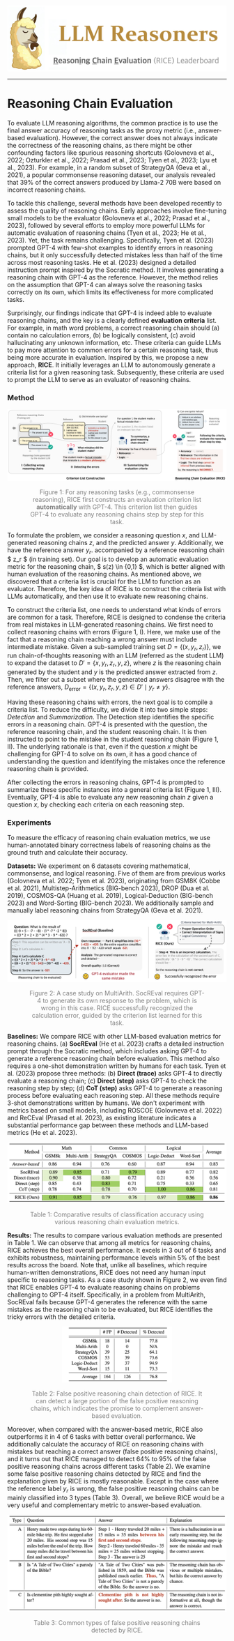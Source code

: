 ![logo](../images/rice_icon.png#pic_center)

---

# Reasoning Chain Evaluation

To evaluate LLM reasoning algorithms, the common practice is to use the final answer accuracy of reasoning tasks as the proxy metric (i.e., answer-based evaluation). However, the correct answer does not always indicate the correctness of the reasoning chains, as there might be other confounding factors like spurious reasoning shortcuts (Golovneva et al., 2022; Ozturkler et al., 2022; Prasad et al., 2023; Tyen et al., 2023; Lyu et al., 2023). For example, in a random subset of StrategyQA (Geva et al., 2021), a popular commonsense reasoning dataset, our analysis revealed that 39% of the correct answers produced by Llama-2 70B were based on incorrect reasoning chains.

To tackle this challenge, several methods have been developed recently to assess the quality of reasoning chains. Early approaches involve fine-tuning small models to be the evaluator (Golovneva et al., 2022; Prasad et al., 2023), followed by several efforts to employ more powerful LLMs for automatic evaluation of reasoning chains (Tyen et al., 2023; He et al., 2023). Yet, the task remains challenging. Specifically, Tyen et al. (2023) prompted GPT-4 with few-shot examples to identify errors in reasoning chains, but it only successfully detected mistakes less than half of the time across most reasoning tasks. He et al. (2023) designed a detailed instruction prompt inspired by the Socratic method. It involves generating a reasoning chain with GPT-4 as the reference. However, the method relies on the assumption that GPT-4 can always solve the reasoning tasks correctly on its own, which limits its effectiveness for more complicated tasks.

Surprisingly, our findings indicate that GPT-4 is indeed able to evaluate reasoning chains, and the key is a clearly defined **evaluation criteria** list. For example, in math word problems, a correct reasoning chain should (a) contain no calculation errors, (b) be logically consistent, (c) avoid hallucinating any unknown information, etc. These criteria can guide LLMs to pay more attention to common errors for a certain reasoning task, thus being more accurate in evaluation. Inspired by this, we propose a new approach, **RICE**. It initially leverages an LLM to autonomously generate a criteria list for a given reasoning task. Subsequently, these criteria are used to prompt the LLM to serve as an evaluator of reasoning chains.

### Method
![Image](../images/figure-1-rice.png)
<div style="width: 80%; margin: auto;"><p align="center" style="color:grey;">Figure 1: For any reasoning tasks (e.g., commonsense reasoning), RICE first constructs an evaluation criterion list <b>automatically</b> with GPT-4. This criterion list then guides GPT-4 to evaluate any reasoning chains step by step for this task.</p></div>

To formulate the problem, we consider a reasoning question $x$, and LLM-generated reasoning chains $z$, and the predicted answer $y$. Additionally, we have the reference answer $y_r$. accompanied by a reference reasoning chain $ z_r $ (in training set). Our goal is to develop an automatic evaluation metric for the reasoning chain, $ s(z) \in \{0,1\} $, which is better aligned with human evaluation of the reasoning chains.
As mentioned above, we discovered that a criteria list is crucial for the LLM to function as an evaluator. Therefore, the key idea of RICE is to construct the criteria list with LLMs automatically, and then use it to evaluate new reasoning chains.


To construct the criteria list, one needs to understand what kinds of errors are common for a task. Therefore, RICE is designed to condense the criteria from real mistakes in LLM-generated reasoning chains.
We first need to collect reasoning chains with errors (Figure 1, I). Here, we make use of the fact that a reasoning chain reaching a wrong answer must include intermediate mistake.
Given a sub-sampled training set $D=\{(x, y_r, z_r)\}$, we run chain-of-thoughts reasoning with an LLM (referred as the student LLM) to expand the dataset to $D'=\{x, y_r, z_r, y, z\}$, where $z$ is the reasoning chain generated by the student and $y$ is the predicted answer extracted from $z$. Then, we filter out a subset where the generated answers disagree with the reference answers, $D_{\text{error}}=\{(x, y_r, z_r, y, z)\in D' \mid y_r \ne y\}$.

Having these reasoning chains with errors, the next goal is to compile a criteria list.
To reduce the difficulty, we divide it into two simple steps: *Detection* and *Summarization*.
The Detection step identifies the specific errors in a reasoning chain. GPT-4 is presented with the question, the reference reasoning chain, and the student reasoning chain. It is then instructed to point to the mistake in the student reasoning chain (Figure 1, II).
The underlying rationale is that, even if the question $x$ might be challenging for GPT-4 to solve on its own, it has a good chance of understanding the question and identifying the mistakes once the reference reasoning chain is provided. 

After collecting the errors in reasoning chains, GPT-4 is prompted to summarize these specific instances into a general criteria list (Figure 1, III). Eventually, GPT-4 is able to evaluate any new reasoning chain $z$ given a question $x$, by checking each criteria on each reasoning step.

### Experiments

To measure the efficacy of reasoning chain evaluation metrics, we use human-annotated binary correctness labels of reasoning chains as the ground truth and calculate their accuracy.

**Datasets:** We experiment on 6 datasets covering mathematical, commonsense, and logical reasoning. Five of them are from previous works (Golovneva et al. 2022; Tyen et al. 2023), originating from GSM8K (Cobbe et al. 2021), Multistep-Arithmetics (BIG-bench 2023), DROP (Dua et al. 2019), COSMOS-QA (Huang et al. 2019), Logical-Deduction (BIG-bench 2023) and Word-Sorting (BIG-bench 2023). We additionally sample and manually label reasoning chains from StrategyQA (Geva et al. 2021).


![figure-2](../images/figure-2-rice.png)
<div style="width: 80%; margin: auto;"><p align="center" style="color:grey;">Figure 2: A case study on MultiArith. SocREval requires GPT-4 to generate its own response to the problem, which is wrong in this case. RICE successfully recognized the calculation error, guided by the criterion list learned for this task.</p></div>



**Baselines:** We compare RICE with other LLM-based evaluation metrics for reasoning chains. (a) **SocREval** (He et al. 2023) crafts a detailed instruction prompt through the Socratic method, which includes asking GPT-4 to generate a reference reasoning chain before evaluation. This method also requires a one-shot demonstration written by humans for each task. Tyen et al. (2023) propose three methods: (b) **Direct (trace)** asks GPT-4 to directly evaluate a reasoning chain; (c) **Direct (step)** asks GPT-4 to check the reasoning step by step; (d) **CoT (step)** asks GPT-4 to generate a reasoning process before evaluating each reasoning step. All these methods require 3-shot demonstrations written by humans. We don't experiment with metrics based on small models, including ROSCOE (Golovneva et al. 2022) and ReCEval (Prasad et al. 2023), as existing literature indicates a substantial performance gap between these methods and LLM-based metrics (He et al. 2023).


![table-1](../images/Table-1-rice.png)


<div style="width: 80%; margin: auto;"><p align="center" style="color:grey;">Table 1: Comparative results of classification accuracy using various reasoning chain evaluation metrics.</p></div>



**Results:** The results to compare various evaluation methods are presented in Table 1. We can observe that among all metrics for reasoning chains, RICE achieves the best overall performance. It excels in 3 out of 6 tasks and exhibits robustness, maintaining performance levels within 5% of the best results across the board. Note that, unlike all baselines, which require human-written demonstrations, RICE does not need any human input specific to reasoning tasks. As a case study shown in Figure 2, we even find that RICE enables GPT-4 to evaluate reasoning chains on problems challenging to GPT-4 itself. Specifically, in a problem from MultiArith, SocREval fails because GPT-4 generates the reference with the same mistakes as the reasoning chain to be evaluated, but RICE identifies the tricky errors with the detailed criteria.

<p align="center">
<img src="../images/Table-2-rice.png" width="50%">
</p>

<div style="width: 80%; margin: auto;"><p align="center" style="color:grey;">Table 2: False positive reasoning chain detection of RICE. It can detect a large portion of the false positive reasoning chains, which indicates the promise to complement answer-based evaluation.</p></div>




Moreover, when compared with the answer-based metric, RICE also outperforms it in 4 of 6 tasks with better overall performance. We additionally calculate the accuracy of RICE on reasoning chains with mistakes but reaching a correct answer (false positive reasoning chains), and it turns out that RICE managed to detect 64% to 95% of the false positive reasoning chains across different tasks (Table 2). We examine some false positive reasoning chains detected by RICE and find the explanation given by RICE is mostly reasonable. Except in the case where the reference label $y_r$ is wrong, the false positive reasoning chains can be mainly classified into 3 types (Table 3). Overall, we believe RICE would be a very useful and complementary metric to answer-based evaluation. 


![table-3](../images/Table-3-rice.png)


<div style="width: 80%; margin: auto;"><p align="center" style="color:grey;">Table 3: Common types of false positive reasoning chains detected by RICE.</p></div>
